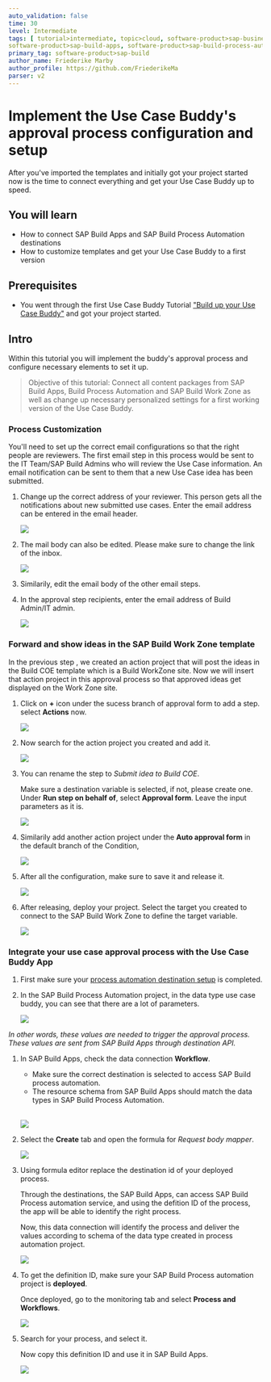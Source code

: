 ```yaml
---
auto_validation: false
time: 30
level: Intermediate
tags: [ tutorial>intermediate, topic>cloud, software-product>sap-business-technology-platform, software-product>sap-build, software-product>sap-build-work-zone--advanced-edition,
software-product>sap-build-apps, software-product>sap-build-process-automation ]
primary_tag: software-product>sap-build
author_name: Friederike Marby
author_profile: https://github.com/FriederikeMa
parser: v2
---
```


# Implement the Use Case Buddy's approval process configuration and setup
<!-- description --> After you've imported the templates and initially got your project started now is the time to connect everything and get your Use Case Buddy up to speed.

## You will learn  
  - How to connect SAP Build Apps and SAP Build Process Automation destinations
  - How to customize templates and get your Use Case Buddy to a first version

## Prerequisites  
 -  You went through the first Use Case Buddy Tutorial ["Build up your Use Case Buddy"](www.sap.com) and got your project started. 

## Intro
Within this tutorial you will implement the buddy's approval process and configure necessary elements to set it up. 
>Objective of this tutorial: Connect all content packages from SAP Build Apps, Build Process Automation and SAP Build Work Zone as well as change up necessary personalized settings for a first working version of the Use Case Buddy.


### Process Customization

You'll need to set up the correct email configurations so that the right people are reviewers. The first email step in this process would be sent to the IT Team/SAP Build Admins who will review the Use Case information. An email notification can be sent to them that a new Use Case idea has been submitted.

1. Change up the correct address of your reviewer. This person gets all the notifications about new submitted use cases. Enter the email address can be entered in the email header. 
      <!-- size:500px -->
    ![](visuals/emailaddress.png)

1. The mail body can also be edited. Please make sure to change the link of the inbox.
    
    <!-- size:500px -->
    ![](visuals/mailbody.png)

1. Similarily, edit the email body of the other email steps. 


1. In the approval step recipients, enter the email address of Build Admin/IT admin. 

    <!-- size:500px -->
    ![](visuals/Approval.png)


### Forward and show ideas in the SAP Build Work Zone template

<!-- @Kanishka: Could we also put this step later? So that people who dont want to use the Work Zone part can always skip it at the end? -->

In the previous step <place holder for previous chapter>, we created an action project that will post the ideas in the Build COE template which is a Build WorkZone site. Now we will insert that action project in this approval process so that approved ideas get displayed on the Work Zone site.

1. Click on **+** icon under the sucess branch of approval form to add a step. 
   select **Actions** now.
   <!-- size:500px -->
   ![](visuals/addaction.png)

2. Now search for the action project you created and add it. 
      <!-- size:500px -->
    ![](visuals/addaction2.png)
   
3. You can rename the step to *Submit idea to Build COE*.
    
    Make sure a destination variable is selected, if not, please create one.
    Under **Run step on behalf of**, select **Approval form**. Leave the input parameters as it is.

    <!-- size:500px -->
    ![](visuals/Actionconfig.png)

1. Similarily add another action project under the **Auto approval form** in the default branch of the Condition, 
     <!-- size:500px -->
    ![](visuals/Actionconfig2.png)


1. After all the configuration, make sure to save it and release it.

    <!-- size:500px -->
    ![](visuals/release.png)

2. After releasing, deploy your project. Select the target you created to connect to the SAP Build Work Zone to define the target variable.

    <!-- size:500px -->
    ![](visuals/Destination.png)


### Integrate your use case approval process with the Use Case Buddy App
1. First make sure your [process automation destination setup](https://developers.sap.com/tutorials/spa-create-service-instance-destination.html) is completed. <!-- @Kanishka can we remove this as a prerequisite then from the first tutorial? -->

1. In the SAP Build Process Automation project, in the data type use case buddy, you can see that there are a lot of parameters.

    <!-- size:500px -->
    ![](visuals/datatypes.png)

  *In other words, these values are needed to trigger the approval process. These values are sent from SAP Build Apps through destination API.*

1. In SAP Build Apps, check the data connection **Workflow**. 
   
   - Make sure the correct destination is selected to access SAP Build process automation.
   - The resource schema from SAP Build Apps should match the data types in SAP Build Process Automation. <br><br>

    <!-- size:500px -->
    ![](visuals/Schema.png)

1. Select the **Create** tab and open the formula for *Request body mapper*.

    <!-- size:500px -->
    ![](visuals/RBM.png)

1. Using formula editor replace the destination id of your deployed process. 

    Through the destinations, the SAP Build Apps, can access SAP Build Process automation service, and using the defition ID of the process, the app will be able to identify the right process. 
    
    Now, this data connection will identify the process and deliver the values according to schema of the data type created in process automation project.

    <!-- size:500px -->
    ![](visuals/Formula.png)


1. To get the definition ID, make sure your SAP Build Process automation project is **deployed**.
    
    Once deployed, go to the monitoring tab and select **Process and Workflows**.

    <!-- size:500px -->
    ![](visuals/processandwork.png)

2. Search for your process, and select it.

    Now copy this definition ID and use it in SAP Build Apps.
  
    <!-- size:500px -->
    ![](visuals/DefinID.png)
